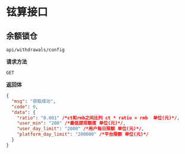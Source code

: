 # 铉算接口

## 余额锁仓

`api/withdrawals/config`

**请求方法**

`GET`

**返回体**

```json
{
  "msg": "获取成功",
  "code": 0,
  "data": {
    "ratio": "0.001" /*ct和rmb之间比列 ct * ratio = rmb  单位(元)*/,
    "user_min": "200" /*最低提现额度 单位(元)*/,
    "user_day_limit": "2000" /*用户每日限额 单位(元)*/,
    "platform_day_limit": "200000" /*平台限额 单位(元)*/
  }
}
```
